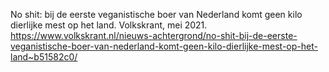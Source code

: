 No shit: bij de eerste veganistische boer van Nederland komt geen kilo dierlijke mest op het land. Volkskrant, mei 2021. https://www.volkskrant.nl/nieuws-achtergrond/no-shit-bij-de-eerste-veganistische-boer-van-nederland-komt-geen-kilo-dierlijke-mest-op-het-land~b51582c0/  